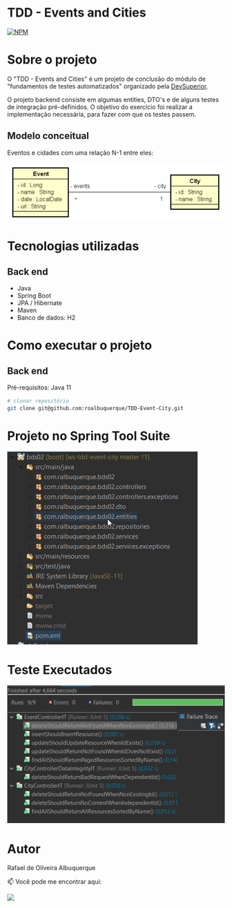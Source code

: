 # TDD - Events and Cities 
[![NPM](https://img.shields.io/npm/l/react)](https://github.com/roalbuquerque/TDD-Event-City/blob/master/LICENSE) 

# Sobre o projeto

O "TDD - Events and Cities" é um projeto de conclusão do módulo de "fundamentos de testes automatizados" organizado pela [DevSuperior](https://devsuperior.com.br "Site da DevSuperior").

O projeto backend consiste em algumas entities, DTO's e de alguns testes de integração pré-definidos. 
O objetivo do exercício foi realizar a implementação necessária, para fazer com que os testes passem. 

## Modelo conceitual
Eventos e cidades com uma relação N-1 entre eles:

![Modelo Conceitual](https://github.com/roalbuquerque/TDD-Event-City/blob/master/assets/ModeloConceitual.png)

# Tecnologias utilizadas
## Back end
- Java
- Spring Boot
- JPA / Hibernate
- Maven
- Banco de dados: H2

# Como executar o projeto

## Back end
Pré-requisitos: Java 11

```bash
# clonar repositório
git clone git@github.com:roalbuquerque/TDD-Event-City.git

```

# Projeto no Spring Tool Suite
![Projeto STS](https://github.com/roalbuquerque/TDD-Event-City/blob/master/assets/ProjetoSTS.png)

# Teste Executados
![Testes Executados](https://github.com/roalbuquerque/TDD-Event-City/blob/master/assets/Testes%20Executados.png)


# Autor

Rafael de Oliveira Albuquerque

📫 Você pode me encontrar aqui:
<p align="left">
  <a href="https://www.linkedin.com/in/rafaeloliveiraalbuquerque/" alt="Linkedin">
  <img src="https://img.shields.io/badge/-Linkedin-0e76a8?style=flat-square&logo=Linkedin&logoColor=white&link=https://www.linkedin.com/in/rafaeloliveiraalbuquerque/" /></a>
